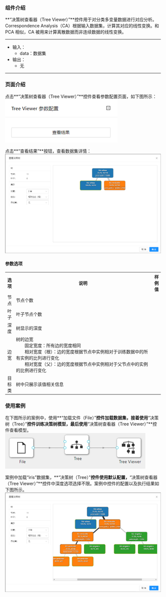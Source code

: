 ### 组件介绍
**“决策树查看器（Tree Viewer）”**控件用于对分类多变量数据进行对应分析。Correspondence Analysis（CA）根据输入数据集，计算其对应的线性变换。和 PCA 相似，CA 被用来计算离散数据而非连续数据的线性变换。
<hr/>

- 输入：
  - data：数据集
- 输出：
  - 无

<hr/>


### 页面介绍
点击**“决策树查看器（Tree Viewer）”**控件查看参数配置页面，如下图所示：  
![param](/img/aistudio/visualize/tree-viewer/param.png)

点击**“查看结果”**按钮，查看数据集详情：  
[![](/img/aistudio/visualize/tree-viewer/visualization.png)](/img/aistudio/visualize/tree-viewer/visualization.png)

#### 参数选项
<table>
  <tr>
    <th>选项</th>
    <th width="650">说明</th>
    <th>样例值</th>
  </tr>
  <tr>
      <td>节点</td> 
      <td>
      节点个数
      </td> 
      <td></td>
  </tr>
  <tr>
      <td>叶子</td> 
      <td>
      叶子节点个数
      </td> 
      <td></td>
  </tr>
  <tr>
      <td>深度</td> 
      <td>
      树显示的深度
      </td> 
      <td></td>
  </tr>
  <tr>
      <td>边宽</td> 
      <td>
      树的边宽 <br/>
      &emsp;&emsp;固定宽度：所有边的宽度相同 <br/>
      &emsp;&emsp;相对宽度（根）：边的宽度根据节点中实例相对于训练数据中的所有实例的比列进行变化 <br/>
      &emsp;&emsp;相对宽度（父）：边的宽度根据节点中实例相对于父节点中的实例的比例进行变化 <br/>
      </td> 
      <td></td>
  </tr>
  <tr>
      <td>目标类</td> 
      <td>
      树中只展示该值相关信息
      </td> 
      <td></td>
  </tr>
</table>

### 使用案例
在下图所示的案例中，使用**“加载文件（File）”**控件加载数据集，接着使用**“决策树（Tree）”**控件训练决策树模型，最后使用**“决策树查看器（Tree Viewer）”**控件查看模型。  
![workflow](/img/aistudio/visualize/tree-viewer/workflow.png)

案例中加载“iris”数据集，**“决策树（Tree）”**控件使用默认配置，**“决策树查看器（Tree Viewer）”**控件中深度选项选择不限。案例中控件的配置以及执行结果如下图所示。  
[![](/img/aistudio/visualize/tree-viewer/workflow-result.png)](/img/aistudio/visualize/tree-viewer/workflow-result.png)
